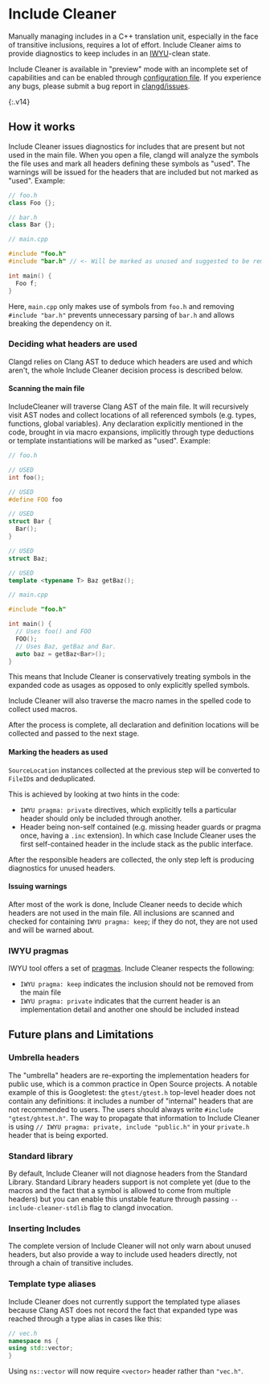 # Include Cleaner

Manually managing includes in a C++ translation unit, especially in the face of
transitive inclusions, requires a lot of effort. Include Cleaner aims to
provide diagnostics to keep includes in an
[IWYU](https://include-what-you-use.org/)-clean state.

Include Cleaner is available in "preview" mode with an incomplete set of
capabilities and can be enabled through [configuration
file](/config#unusedincludes). If you experience any bugs, please submit a bug
report in [clangd/issues](https://github.com/clangd/clangd/issues).

{:.v14}

## How it works

Include Cleaner issues diagnostics for includes that are present but not used
in the main file. When you open a file, clangd will analyze the symbols the
file uses and mark all headers defining these symbols as "used". The warnings
will be issued for the headers that are included but not marked as "used".
Example:

```c++
// foo.h
class Foo {};
```

```c++
// bar.h
class Bar {};
```

```c++
// main.cpp

#include "foo.h"
#include "bar.h" // <- Will be marked as unused and suggested to be removed.

int main() {
  Foo f;
}
```

Here, `main.cpp` only makes use of symbols from `foo.h` and removing `#include
"bar.h"` prevents unnecessary parsing of `bar.h` and allows breaking the
dependency on it.

### Deciding what headers are used

Clangd relies on Clang AST to deduce which headers are used and which aren't,
the whole Include Cleaner decision process is described below.

#### Scanning the main file

IncludeCleaner will traverse Clang AST of the main file. It will recursively
visit AST nodes and collect locations of all referenced symbols (e.g.  types,
functions, global variables). Any declaration explicitly mentioned in the code,
brought in via macro expansions, implicitly through type deductions or template
instantiations will be marked as "used". Example:

```c++
// foo.h

// USED
int foo();

// USED
#define FOO foo

// USED
struct Bar {
  Bar();
}

// USED
struct Baz;

// USED
template <typename T> Baz getBaz();
```

```c++
// main.cpp

#include "foo.h"

int main() {
  // Uses foo() and FOO
  FOO();
  // Uses Baz, getBaz and Bar.
  auto baz = getBaz<Bar>();
}
```

This means that Include Cleaner is conservatively treating symbols in the
expanded code as usages as opposed to only explicitly spelled symbols.

Include Cleaner will also traverse the macro names in the spelled code to
collect used macros.

After the process is complete, all declaration and definition locations will be
collected and passed to the next stage.

#### Marking the headers as used

`SourceLocation` instances collected at the previous step will be converted to
`FileID`s and deduplicated.

This is achieved by looking at two hints in the code:

- `IWYU pragma: private` directives, which explicitly tells a particular header
  should only be included through another.
- Header being non-self contained (e.g. missing header guards or pragma once,
  having a `.inc` extension). In which case Include Cleaner uses the first
  self-contained header in the include stack as the public interface.

After the responsible headers are collected, the only step left is producing
diagnostics for unused headers.

#### Issuing warnings

After most of the work is done, Include Cleaner needs to decide which headers
are not used in the main file. All inclusions are scanned and checked for
containing `IWYU pragma: keep`; if they do not, they are not used and will be
warned about.

### IWYU pragmas

IWYU tool offers a set of
[pragmas](https://github.com/include-what-you-use/include-what-you-use/blob/master/docs/IWYUPragmas.md).
Include Cleaner respects the following:

- `IWYU pragma: keep` indicates the inclusion should not be removed from the
  main file
- `IWYU pragma: private` indicates that the current header is an implementation
  detail and another one should be included instead

## Future plans and Limitations

### Umbrella headers

The "umbrella" headers are re-exporting the implementation headers for public
use, which is a common practice in Open Source projects. A notable example of
this is Googletest: the `gtest/gtest.h` top-level header does not contain any
definitions: it includes a number of "internal" headers that are not
recommended to users. The users should always write `#include
"gtest/ghtest.h"`. The way to propagate that information to Include Cleaner is
using `// IWYU pragma: private, include "public.h"` in your `private.h` header
that is being exported.

### Standard library

By default, Include Cleaner will not diagnose headers from the Standard
Library. Standard Library headers support is not complete yet (due to the
macros and the fact that a symbol is allowed to come from multiple headers) but
you can enable this unstable feature through passing `--include-cleaner-stdlib`
flag to clangd invocation.

### Inserting Includes

The complete version of Include Cleaner will not only warn about unused
headers, but also provide a way to include used headers directly, not through a
chain of transitive includes.

### Template type aliases

Include Cleaner does not currently support the templated type aliases because
Clang AST does not record the fact that expanded type was reached through a
type alias in cases like this:

```c++
// vec.h
namespace ns {
using std::vector;
}
```

Using `ns::vector` will now require `<vector>` header rather than `"vec.h"`.
